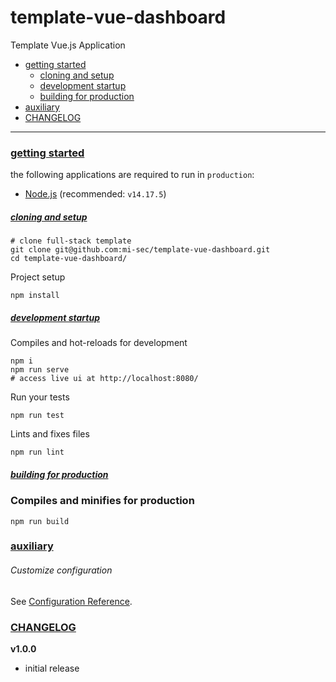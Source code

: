 # template-vue-dashboard

Template Vue.js Application

- [getting started](#getting-started)
    - [cloning and setup](#cloning-and-setup)
    - [development startup](#development-startup)
	- [building for production](#building-for-production)
- [auxiliary](#auxiliary)
- [CHANGELOG](#changelog)

<hr/>

### [getting started](#top)

the following applications are required to run in `production`:
- [Node.js](https://nodejs.org/en/download/) (recommended: `v14.17.5`)

##### [cloning and setup](#top)

```
# clone full-stack template
git clone git@github.com:mi-sec/template-vue-dashboard.git
cd template-vue-dashboard/
```

Project setup

```
npm install
```

##### [development startup](#top)

Compiles and hot-reloads for development

```
npm i
npm run serve
# access live ui at http://localhost:8080/
```

Run your tests
```
npm run test
```

Lints and fixes files
```
npm run lint
```

##### [building for production](#top)

### Compiles and minifies for production
```
npm run build
```

### [auxiliary](#top)

###### Customize configuration
See [Configuration Reference](https://cli.vuejs.org/config/).


### [CHANGELOG](#top)

**v1.0.0**
- initial release
